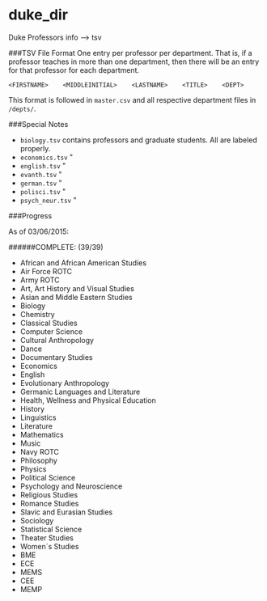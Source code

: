 # duke_dir
Duke Professors info --> tsv

###TSV File Format
One entry per professor per department. That is, if a professor teaches in more than one department, 
then there will be an entry for that professor for each department.

`<FIRSTNAME>    <MIDDLEINITIAL>    <LASTNAME>    <TITLE>    <DEPT>`

This format is followed in `master.csv` and all respective department files in `/depts/`.

###Special Notes

* `biology.tsv` contains professors and graduate students. All are labeled properly. 
* `economics.tsv` "
* `english.tsv` " 
* `evanth.tsv` "
* `german.tsv` "
* `polisci.tsv` "
* `psych_neur.tsv` "

###Progress

As of 03/06/2015: 

######COMPLETE: (39/39)

* African and African American Studies
* Air Force ROTC
* Army ROTC
* Art, Art History and Visual Studies
* Asian and Middle Eastern Studies
* Biology
* Chemistry
* Classical Studies
* Computer Science
* Cultural Anthropology
* Dance
* Documentary Studies
* Economics
* English
* Evolutionary Anthropology
* Germanic Languages and Literature
* Health, Wellness and Physical Education
* History
* Linguistics
* Literature
* Mathematics
* Music
* Navy ROTC
* Philosophy
* Physics
* Political Science
* Psychology and Neuroscience 
* Religious Studies
* Romance Studies
* Slavic and Eurasian Studies
* Sociology
* Statistical Science
* Theater Studies
* Women´s Studies
* BME
* ECE
* MEMS
* CEE
* MEMP